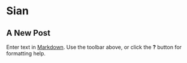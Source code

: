 # Sian

## A New Post

Enter text in [Markdown](http://daringfireball.net/projects/markdown/). Use the toolbar above, or click the **?** button for formatting help.

